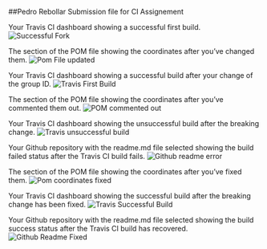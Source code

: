 ##Pedro Rebollar
Submission file for CI Assignement


Your Travis CI dashboard showing a successful first build.
![Successful Fork](images/spring_petClinic_fork_success.jpg)

The section of the POM file showing the coordinates after you’ve changed them.
![Pom File updated](images/pom_file_updated_coordinatees.jpg)

Your Travis CI dashboard showing a successful build after your change of the group ID.
![Travis First Build](images/travis_ci_first_build.jpg)

The section of the POM file showing the coordinates after you’ve commented them out.
![POM commented out](images/pom_coordinates_commented_out.jpg)

Your Travis CI dashboard showing the unsuccessful build after the breaking change.
![Travis unsuccessful build](images/travis_unsuccessful_build.jpg)

Your Github repository with the readme.md file selected showing the build failed status after the Travis CI build fails.
![Github readme error](images/github_readme_error.jpg)

The section of the POM file showing the coordinates after you’ve fixed them.
![Pom coordinates fixed](images/pom_coordinates_fixed.jpg)

Your Travis CI dashboard showing the successful build after the breaking change has been fixed.
![Travis Successful Build](images/travis_successful_build_2.jpg)

Your Github repository with the readme.md file selected showing the build success status after the Travis CI build has recovered.
![Github Readme Fixed](images/github_readme_fixed.jpg)

